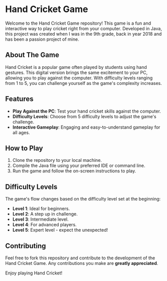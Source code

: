 # Hand Cricket Game

Welcome to the Hand Cricket Game repository! This game is a fun and interactive way to play cricket right from your computer. Developed in Java, this project was created when I was in the 9th grade, back in year 2018 and has been a passion project of mine.

## About The Game

Hand Cricket is a popular game often played by students using hand gestures. This digital version brings the same excitement to your PC, allowing you to play against the computer. With difficulty levels ranging from 1 to 5, you can challenge yourself as the game's complexity increases.

## Features

- **Play Against the PC**: Test your hand cricket skills against the computer.
- **Difficulty Levels**: Choose from 5 difficulty levels to adjust the game's challenge.
- **Interactive Gameplay**: Engaging and easy-to-understand gameplay for all ages.

## How to Play

1. Clone the repository to your local machine.
2. Compile the Java file using your preferred IDE or command line.
3. Run the game and follow the on-screen instructions to play.

## Difficulty Levels

The game's flow changes based on the difficulty level set at the beginning:
- **Level 1**: Ideal for beginners.
- **Level 2**: A step up in challenge.
- **Level 3**: Intermediate level.
- **Level 4**: For advanced players.
- **Level 5**: Expert level - expect the unexpected!

## Contributing

Feel free to fork this repository and contribute to the development of the Hand Cricket Game. Any contributions you make are **greatly appreciated**.

Enjoy playing Hand Cricket!
